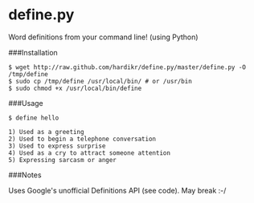define.py
=========

Word definitions from your command line! (using Python)

###Installation

    $ wget http://raw.github.com/hardikr/define.py/master/define.py -O /tmp/define
    $ sudo cp /tmp/define /usr/local/bin/ # or /usr/bin
    $ sudo chmod +x /usr/local/bin/define
    
###Usage

    $ define hello
    
    1) Used as a greeting
    2) Used to begin a telephone conversation
    3) Used to express surprise
    4) Used as a cry to attract someone attention
    5) Expressing sarcasm or anger

###Notes

Uses Google's unofficial Definitions API (see code). May break :-/